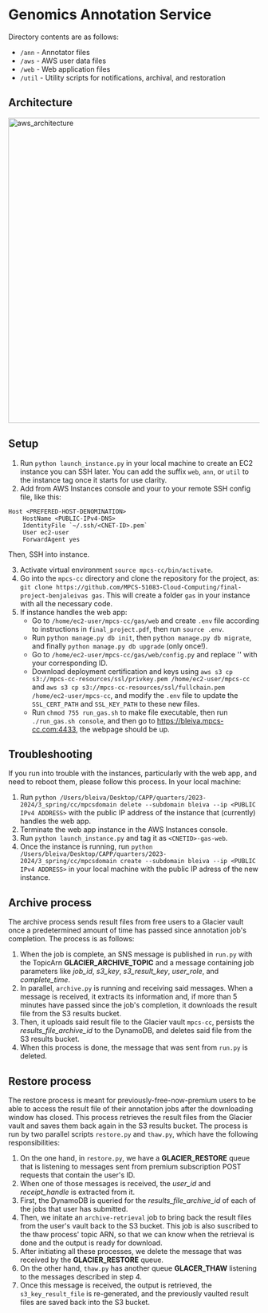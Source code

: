 # Genomics Annotation Service

Directory contents are as follows:

- `/ann` - Annotator files
- `/aws` - AWS user data files
- `/web` - Web application files
- `/util` - Utility scripts for notifications, archival, and restoration

## Architecture
<img width="612" alt="aws_architecture" src="https://github.com/MPCS-51083-Cloud-Computing/final-project-benjaleivas/assets/96876463/666d3a0d-4fe8-4e87-bfd6-0c137658ac2c">

## Setup

1. Run `python launch_instance.py` in your local machine to create an EC2 instance you can SSH later. You can add the suffix `web`, `ann`, or `util` to the instance tag once it starts for use clarity.
2. Add <PUBLIC-IPv4-DNS> from AWS Instances console and your <CNET-ID> to your remote SSH config file, like this:

```
Host <PREFERED-HOST-DENOMINATION>
    HostName <PUBLIC-IPv4-DNS>
    IdentityFile `~/.ssh/<CNET-ID>.pem`
    User ec2-user
    ForwardAgent yes
```

Then, SSH into instance.

3. Activate virtual environment `source mpcs-cc/bin/activate`.
4. Go into the `mpcs-cc` directory and clone the repository for the project, as: `git clone https://github.com/MPCS-51083-Cloud-Computing/final-project-benjaleivas gas`. This will create a folder `gas` in your instance with all the necessary code.
5. If instance handles the web app:
   - Go to `/home/ec2-user/mpcs-cc/gas/web` and create `.env` file according to instructions in `final_project.pdf`, then run `source .env`.
   - Run `python manage.py db init`, then `python manage.py db migrate`, and finally `python manage.py db upgrade` (only once!).
   - Go to `/home/ec2-user/mpcs-cc/gas/web/config.py` and replace '<CNETID>' with your corresponding ID.
   - Download deployment certification and keys using `aws s3 cp s3://mpcs-cc-resources/ssl/privkey.pem /home/ec2-user/mpcs-cc` and `aws s3 cp s3://mpcs-cc-resources/ssl/fullchain.pem /home/ec2-user/mpcs-cc`, and modify the `.env` file to update the `SSL_CERT_PATH` and `SSL_KEY_PATH` to these new files.
   - Run `chmod 755 run_gas.sh` to make file executable, then run `./run_gas.sh console`, and then go to https://bleiva.mpcs-cc.com:4433, the webpage should be up.

## Troubleshooting

If you run into trouble with the instances, particularly with the web app, and need to reboot them, please follow this process. In your local machine:

1. Run `python /Users/bleiva/Desktop/CAPP/quarters/2023-2024/3_spring/cc/mpcsdomain delete --subdomain bleiva --ip <PUBLIC IPv4 ADDRESS>` with the public IP address of the instance that (currently) handles the web app.
2. Terminate the web app instance in the AWS Instances console.
3. Run `python launch_instance.py` and tag it as `<CNETID>-gas-web`.
4. Once the instance is running, run `python /Users/bleiva/Desktop/CAPP/quarters/2023-2024/3_spring/cc/mpcsdomain create --subdomain bleiva --ip <PUBLIC IPv4 ADDRESS>` in your local machine with the public IP adress of the new instance.

## Archive process

The archive process sends result files from free users to a Glacier vault once a predetermined amount of time has passed since annotation job's completion. The process is as follows:

1. When the job is complete, an SNS message is published in `run.py` with the TopicArn **GLACIER_ARCHIVE_TOPIC** and a message containing job parameters like _job_id_, _s3_key_, _s3_result_key_, _user_role_, and _complete_time_.
2. In parallel, `archive.py` is running and receiving said messages. When a message is received, it extracts its information and, if more than 5 minutes have passed since the job's completion, it downloads the result file from the S3 results bucket.
3. Then, it uploads said result file to the Glacier vault `mpcs-cc`, persists the _results_file_archive_id_ to the DynamoDB, and deletes said file from the S3 results bucket.
4. When this process is done, the message that was sent from `run.py` is deleted.

## Restore process

The restore process is meant for previously-free-now-premium users to be able to access the result file of their annotation jobs after the downloading window has closed. This process retrieves the result files from the Glacier vault and saves them back again in the S3 results bucket. The process is run by two parallel scripts `restore.py` and `thaw.py`, which have the following responsibilities:

1. On the one hand, in `restore.py`, we have a **GLACIER_RESTORE** queue that is listening to messages sent from premium subscription POST requests that contain the user's ID.
2. When one of those messages is received, the _user_id_ and _receipt_handle_ is extracted from it.
3. First, the DynamoDB is queried for the _results_file_archive_id_ of each of the jobs that user has submitted.
4. Then, we initate an `archive-retrieval` job to bring back the result files from the user's vault back to the S3 bucket. This job is also suscribed to the thaw process' topic ARN, so that we can know when the retrieval is done and the output is ready for download.
5. After initiating all these processes, we delete the message that was received by the **GLACIER_RESTORE** queue.
6. On the other hand, `thaw.py` has another queue **GLACER_THAW** listening to the messages described in step 4.
7. Once this message is received, the output is retrieved, the `s3_key_result_file` is re-generated, and the previously vaulted result files are saved back into the S3 bucket.
